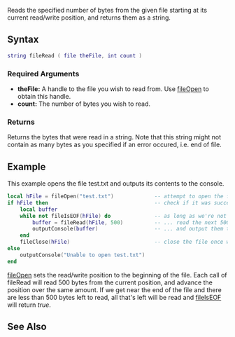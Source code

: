 Reads the specified number of bytes from the given file starting at its current read/write position, and returns them as a string.

Syntax
------

``` lua
string fileRead ( file theFile, int count )
```

### Required Arguments

-   **theFile:** A handle to the file you wish to read from. Use [fileOpen](/fileOpen.md "wikilink") to obtain this handle.
-   **count:** The number of bytes you wish to read.

### Returns

Returns the bytes that were read in a string. Note that this string might not contain as many bytes as you specified if an error occured, i.e. end of file.

Example
-------

This example opens the file test.txt and outputs its contents to the console.

``` lua
local hFile = fileOpen("test.txt")             -- attempt to open the file
if hFile then                                  -- check if it was successfully opened
    local buffer
    while not fileIsEOF(hFile) do              -- as long as we're not at the end of the file...
        buffer = fileRead(hFile, 500)          -- ... read the next 500 bytes...
        outputConsole(buffer)                  -- ... and output them to the console
    end
    fileClose(hFile)                           -- close the file once we're done with it
else
    outputConsole("Unable to open test.txt")
end
```

[fileOpen](/fileOpen.md "wikilink") sets the read/write position to the beginning of the file. Each call of fileRead will read 500 bytes from the current position, and advance the position over the same amount. If we get near the end of the file and there are less than 500 bytes left to read, all that's left will be read and [fileIsEOF](/fileIsEOF.md "wikilink") will return *true*.

See Also
--------
